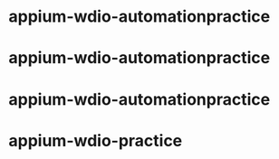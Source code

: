 # appium-wdio-automationpractice
# appium-wdio-automationpractice
# appium-wdio-automationpractice
# appium-wdio-practice
